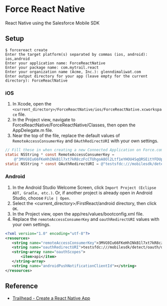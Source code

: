 # Force React Native
React Native using the Salesforce Mobile SDK

## Setup
```
$ forcereact create
Enter the target platform(s) separated by commas (ios, android): ios,android
Enter your application name: ForceReactNative
Enter your package name: com.mytrail.react
Enter your organization name (Acme, Inc.): glenndimaliwat.com
Enter output directory for your app (leave empty for the current directory): ForceReactNative
```

### iOS
1. In Xcode, open the `<current_directory>/ForceReactNative/ios/ForceReactNative.xcworkspace` file.
2. In the Project view, navigate to ForceReactNative/ForceReactNative/Classes, then open the AppDelegate.m file.
3. Near the top of the file, replace the default values of `RemoteAccessConsumerKey` and `OAuthRedirectURI` with your own settings.
```objectivec
// Fill these in when creating a new Connected Application on Force.com
static NSString * const RemoteAccessConsumerKey = 
    @"3MVG9Iu66FKeHhINkB1l7xt7kR8czFcCTUhgoA8Ol2Ltf1eYHOU4SqQRSEitYFDUpqRWcoQ2.dBv_a1Dyu5xa";
static NSString * const OAuthRedirectURI = @"testsfdc:///mobilesdk/detect/oauth/done";
```

### Android
1. In the Android Studio Welcome Screen, click `Import Project (Eclipse ADT, Gradle, etc.)`. Or, if another project is already open in Android Studio, choose `File | Open`.
2. Select the <current_directory>/FirstReact/android directory, then click `OK`.
3. In the Project view, open the app/res/values/bootconfig.xml file.
4. Replace the `remoteAccessConsumerKey` and `oauthRedirectURI` values with your own settings.
```xml
<?xml version="1.0" encoding="utf-8"?>
<resources>
   <string name="remoteAccessConsumerKey">3MVG9Iu66FKeHhINkB1l7xt7kR8czFcCTUhgoA8Ol2Ltf1eYHOU4SqQRSEitYFDUpqRWcoQ2.dBv_a1Dyu5xa</string>
   <string name="oauthRedirectURI">testsfdc:///mobilesdk/detect/oauth/done</string>
   <string-array name="oauthScopes">
       <item>api</item>
   </string-array>
   <string name="androidPushNotificationClientId"></string>
</resources>

```

## Reference
- [Trailhead - Create a React Native App](https://trailhead.salesforce.com/modules/mobile_sdk_react_native/units/mobilesdk_reactnative_create_app)